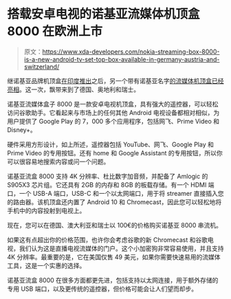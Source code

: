 # 搭载安卓电视的诺基亚流媒体机顶盒 8000 在欧洲上市

> 原文：<https://www.xda-developers.com/nokia-streaming-box-8000-is-a-new-android-tv-set-top-box-available-in-germany-austria-and-switzerland/>

继诺基亚品牌机顶盒[在印度推出](https://www.xda-developers.com/nokia-media-streamer-1080p-streaming-launched-flipkart-%E2%82%B93499/)之后，另一个带有诺基亚名字[的流媒体机顶盒已经亮相](https://www.nokia.com/shop/streaming-devices/nokia-streaming-box-8000)。这一次，飘带来到了德国、奥地利和瑞士。

诺基亚流媒体盒子 8000 是一款安卓电视机顶盒，具有强大的遥控器，可以轻松访问谷歌助手。它看起来与市场上的任何其他 Android 电视设备都相对相似，为用户提供了 Google Play 的 7，000 多个应用程序，包括网飞、Prime Video 和 Disney+。

硬件采用方形设计，如上所述，遥控器包括 YouTube、网飞、Google Play 和 Prime Video 的专用按钮。还有 home 和 Google Assistant 的专用按钮，所以你可以很容易地搜索内容或问一个问题。

诺基亚流盒 8000 支持 4K 分辨率、杜比数字加音频，并配备了 Amlogic 的 S905X3 芯片组。它还具有 2GB 的内存和 8GB 的板载存储。有一个 HDMI 端口，一个 USB-A 端口，USB-C 和一个以太网端口，用于将 streamer 直接插入您的路由器。该机顶盒还内置了 Android 10 和 Chromecast，因此您可以轻松地将手机中的内容投射到电视上。

现在，您可以在德国、澳大利亚和瑞士以 100€的价格购买诺基亚 8000 串流机。

如果这有点超出你的价格范围，也许你会考虑谷歌的新 Chromecast 和谷歌电视，我们认为这是直播电视流媒体的门户。这个小加密狗非常容易使用，并且支持 4K 分辨率。最重要的是，它在美国仅售 49 美元，如果你需要快速易用的流媒体工具，这是一个实惠的选择。

诺基亚流盒 8000 在很多方面都更先进，包括支持以太网连接，用于额外存储的专用 USB 端口，以及更传统的遥控器，但价格可能会让人们望而却步。